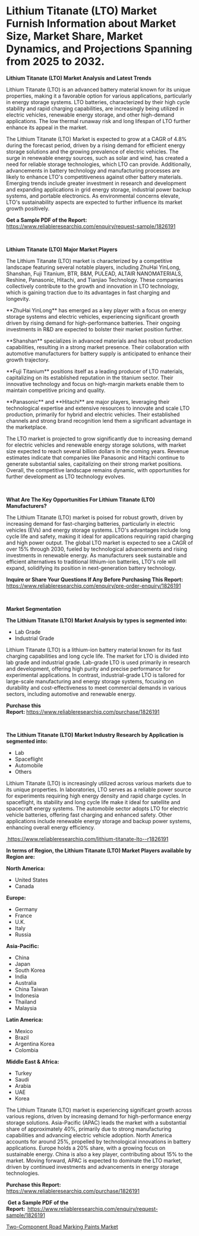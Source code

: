 <p><h1>Lithium Titanate (LTO) Market Furnish Information about Market Size, Market Share, Market Dynamics, and Projections Spanning from 2025 to 2032.</h1></p><p><strong>Lithium Titanate (LTO) Market Analysis and Latest Trends</strong></p>
<p><p>Lithium Titanate (LTO) is an advanced battery material known for its unique properties, making it a favorable option for various applications, particularly in energy storage systems. LTO batteries, characterized by their high cycle stability and rapid charging capabilities, are increasingly being utilized in electric vehicles, renewable energy storage, and other high-demand applications. The low thermal runaway risk and long lifespan of LTO further enhance its appeal in the market.</p><p>The Lithium Titanate (LTO) Market is expected to grow at a CAGR of 4.8% during the forecast period, driven by a rising demand for efficient energy storage solutions and the growing prevalence of electric vehicles. The surge in renewable energy sources, such as solar and wind, has created a need for reliable storage technologies, which LTO can provide. Additionally, advancements in battery technology and manufacturing processes are likely to enhance LTO's competitiveness against other battery materials. Emerging trends include greater investment in research and development and expanding applications in grid energy storage, industrial power backup systems, and portable electronics. As environmental concerns elevate, LTO's sustainability aspects are expected to further influence its market growth positively.</p></p>
<p><strong>Get a Sample PDF of the Report:&nbsp;</strong> <a href="https://www.reliableresearchiq.com/enquiry/request-sample/1826191?utm_campaign=2443&utm_medium=2&utm_source=Github&utm_content=ia&utm_term=03042025&utm_id=lithium-titanate-lto">https://www.reliableresearchiq.com/enquiry/request-sample/1826191</a></p>
<p>&nbsp;</p>
<p><strong>Lithium Titanate (LTO) Major Market Players</strong></p>
<p><p>The Lithium Titanate (LTO) market is characterized by a competitive landscape featuring several notable players, including ZhuHai YinLong, Shanshan, Fuji Titanium, BTR, B&M, PULEAD, ALTAIR NANOMATERIALS, Reshine, Panasonic, Hitachi, and Tianjiao Technology. These companies collectively contribute to the growth and innovation in LTO technology, which is gaining traction due to its advantages in fast charging and longevity.</p><p>**ZhuHai YinLong** has emerged as a key player with a focus on energy storage systems and electric vehicles, experiencing significant growth driven by rising demand for high-performance batteries. Their ongoing investments in R&D are expected to bolster their market position further.</p><p>**Shanshan** specializes in advanced materials and has robust production capabilities, resulting in a strong market presence. Their collaboration with automotive manufacturers for battery supply is anticipated to enhance their growth trajectory.</p><p>**Fuji Titanium** positions itself as a leading producer of LTO materials, capitalizing on its established reputation in the titanium sector. Their innovative technology and focus on high-margin markets enable them to maintain competitive pricing and quality.</p><p>**Panasonic** and **Hitachi** are major players, leveraging their technological expertise and extensive resources to innovate and scale LTO production, primarily for hybrid and electric vehicles. Their established channels and strong brand recognition lend them a significant advantage in the marketplace.</p><p>The LTO market is projected to grow significantly due to increasing demand for electric vehicles and renewable energy storage solutions, with market size expected to reach several billion dollars in the coming years. Revenue estimates indicate that companies like Panasonic and Hitachi continue to generate substantial sales, capitalizing on their strong market positions. Overall, the competitive landscape remains dynamic, with opportunities for further development as LTO technology evolves.</p></p>
<p>&nbsp;</p>
<p><strong>What Are The Key Opportunities For Lithium Titanate (LTO) Manufacturers?</strong></p>
<p><p>The Lithium Titanate (LTO) market is poised for robust growth, driven by increasing demand for fast-charging batteries, particularly in electric vehicles (EVs) and energy storage systems. LTO's advantages include long cycle life and safety, making it ideal for applications requiring rapid charging and high power output. The global LTO market is expected to see a CAGR of over 15% through 2030, fueled by technological advancements and rising investments in renewable energy. As manufacturers seek sustainable and efficient alternatives to traditional lithium-ion batteries, LTO's role will expand, solidifying its position in next-generation battery technology.</p></p>
<p><strong>Inquire or Share Your Questions If Any Before Purchasing This Report:</strong> <a href="https://www.reliableresearchiq.com/enquiry/pre-order-enquiry/1826191?utm_campaign=2443&utm_medium=2&utm_source=Github&utm_content=ia&utm_term=03042025&utm_id=lithium-titanate-lto">https://www.reliableresearchiq.com/enquiry/pre-order-enquiry/1826191</a></p>
<p>&nbsp;</p>
<p><strong>Market Segmentation</strong></p>
<p><strong>The Lithium Titanate (LTO) Market Analysis by types is segmented into:</strong></p>
<p><ul><li>Lab Grade</li><li>Industrial Grade</li></ul></p>
<p><p>Lithium Titanate (LTO) is a lithium-ion battery material known for its fast charging capabilities and long cycle life. The market for LTO is divided into lab grade and industrial grade. Lab-grade LTO is used primarily in research and development, offering high purity and precise performance for experimental applications. In contrast, industrial-grade LTO is tailored for large-scale manufacturing and energy storage systems, focusing on durability and cost-effectiveness to meet commercial demands in various sectors, including automotive and renewable energy.</p></p>
<p><strong>Purchase this Report:&nbsp;</strong><a href="https://www.reliableresearchiq.com/purchase/1826191?utm_campaign=2443&utm_medium=2&utm_source=Github&utm_content=ia&utm_term=03042025&utm_id=lithium-titanate-lto">https://www.reliableresearchiq.com/purchase/1826191</a></p>
<p>&nbsp;</p>
<p><strong>The Lithium Titanate (LTO) Market Industry Research by Application is segmented into:</strong></p>
<p><ul><li>Lab</li><li>Spaceflight</li><li>Automobile</li><li>Others</li></ul></p>
<p><p>Lithium Titanate (LTO) is increasingly utilized across various markets due to its unique properties. In laboratories, LTO serves as a reliable power source for experiments requiring high energy density and rapid charge cycles. In spaceflight, its stability and long cycle life make it ideal for satellite and spacecraft energy systems. The automobile sector adopts LTO for electric vehicle batteries, offering fast charging and enhanced safety. Other applications include renewable energy storage and backup power systems, enhancing overall energy efficiency.</p></p>
<p><a href="https://www.reliableresearchiq.com/lithium-titanate-lto--r1826191?utm_campaign=2443&utm_medium=2&utm_source=Github&utm_content=ia&utm_term=03042025&utm_id=lithium-titanate-lto">&nbsp;https://www.reliableresearchiq.com/lithium-titanate-lto--r1826191</a></p>
<p><strong>In terms of Region, the Lithium Titanate (LTO) Market Players available by Region are:</strong></p>
<p>
    <p> <strong> North America: </strong>
        <ul>
            <li>United States</li>
            <li>Canada</li>
        </ul>
        </p> 
    <p> <strong> Europe: </strong>
        <ul>
            <li>Germany</li>
            <li>France</li>
            <li>U.K.</li>
            <li>Italy</li>
            <li>Russia</li>
        </ul>
        </p> 
    <p> <strong> Asia-Pacific: </strong>
        <ul>
            <li>China</li>
            <li>Japan</li>
            <li>South Korea</li>
            <li>India</li>
            <li>Australia</li>
            <li>China Taiwan</li>
            <li>Indonesia</li>
            <li>Thailand</li>
            <li>Malaysia</li>
        </ul>
        </p> 
    <p> <strong> Latin America: </strong>
        <ul>
            <li>Mexico</li>
            <li>Brazil</li>
            <li>Argentina Korea</li>
            <li>Colombia</li>
        </ul>
        </p> 
    <p> <strong> Middle East & Africa: </strong>
        <ul>
            <li>Turkey</li>
            <li>Saudi</li>
            <li>Arabia</li>
            <li>UAE</li>
            <li>Korea</li>
        </ul>
    </p>
    </p>
<p><p>The Lithium Titanate (LTO) market is experiencing significant growth across various regions, driven by increasing demand for high-performance energy storage solutions. Asia-Pacific (APAC) leads the market with a substantial share of approximately 40%, primarily due to strong manufacturing capabilities and advancing electric vehicle adoption. North America accounts for around 25%, propelled by technological innovations in battery applications. Europe holds a 20% share, with a growing focus on sustainable energy. China is also a key player, contributing about 15% to the market. Moving forward, APAC is expected to dominate the LTO market, driven by continued investments and advancements in energy storage technologies.</p></p>
<p><strong>Purchase this Report: </strong><a href="https://www.reliableresearchiq.com/purchase/1826191?utm_campaign=2443&utm_medium=2&utm_source=Github&utm_content=ia&utm_term=03042025&utm_id=lithium-titanate-lto">https://www.reliableresearchiq.com/purchase/1826191</a></p>
<p>&nbsp;<strong>Get a Sample PDF of the Report:&nbsp;&nbsp;</strong><a href="https://www.reliableresearchiq.com/enquiry/request-sample/1826191?utm_campaign=2443&utm_medium=2&utm_source=Github&utm_content=ia&utm_term=03042025&utm_id=lithium-titanate-lto">https://www.reliableresearchiq.com/enquiry/request-sample/1826191</a></p>
<p><strong></strong></p>
<p><p><a href="https://github.com/comasnickie/Market-Research-Report-List-1/blob/main/two-component-road-marking-paints-market.md?utm_campaign=2443&utm_medium=2&utm_source=Github&utm_content=ia&utm_term=03042025&utm_id=lithium-titanate-lto">Two-Component Road Marking Paints Market</a></p></p>